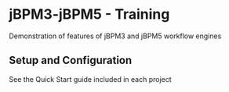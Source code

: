 jBPM3-jBPM5 - Training
=====================

Demonstration of features of jBPM3 and jBPM5 workflow engines

Setup and Configuration
----------------------

See the Quick Start guide included in each project
 	